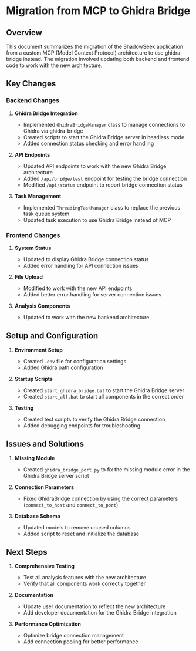 # Migration from MCP to Ghidra Bridge

## Overview

This document summarizes the migration of the ShadowSeek application from a custom MCP (Model Context Protocol) architecture to use ghidra-bridge instead. The migration involved updating both backend and frontend code to work with the new architecture.

## Key Changes

### Backend Changes

1. **Ghidra Bridge Integration**
   - Implemented `GhidraBridgeManager` class to manage connections to Ghidra via ghidra-bridge
   - Created scripts to start the Ghidra Bridge server in headless mode
   - Added connection status checking and error handling

2. **API Endpoints**
   - Updated API endpoints to work with the new Ghidra Bridge architecture
   - Added `/api/bridge/test` endpoint for testing the bridge connection
   - Modified `/api/status` endpoint to report bridge connection status

3. **Task Management**
   - Implemented `ThreadingTaskManager` class to replace the previous task queue system
   - Updated task execution to use Ghidra Bridge instead of MCP

### Frontend Changes

1. **System Status**
   - Updated to display Ghidra Bridge connection status
   - Added error handling for API connection issues

2. **File Upload**
   - Modified to work with the new API endpoints
   - Added better error handling for server connection issues

3. **Analysis Components**
   - Updated to work with the new backend architecture

## Setup and Configuration

1. **Environment Setup**
   - Created `.env` file for configuration settings
   - Added Ghidra path configuration

2. **Startup Scripts**
   - Created `start_ghidra_bridge.bat` to start the Ghidra Bridge server
   - Created `start_all.bat` to start all components in the correct order

3. **Testing**
   - Created test scripts to verify the Ghidra Bridge connection
   - Added debugging endpoints for troubleshooting

## Issues and Solutions

1. **Missing Module**
   - Created `ghidra_bridge_port.py` to fix the missing module error in the Ghidra Bridge server script

2. **Connection Parameters**
   - Fixed GhidraBridge connection by using the correct parameters (`connect_to_host` and `connect_to_port`)

3. **Database Schema**
   - Updated models to remove unused columns
   - Added script to reset and initialize the database

## Next Steps

1. **Comprehensive Testing**
   - Test all analysis features with the new architecture
   - Verify that all components work correctly together

2. **Documentation**
   - Update user documentation to reflect the new architecture
   - Add developer documentation for the Ghidra Bridge integration

3. **Performance Optimization**
   - Optimize bridge connection management
   - Add connection pooling for better performance 